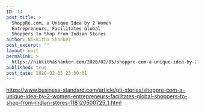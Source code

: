 ```yaml
---
ID: 14
post_title: >
  ShoppRe.com, a Unique Idea by 2 Women
  Entrepreneurs, Facilitates Global
  Shoppers to Shop From Indian Stores
author: Nikkitha Shanker
post_excerpt: ""
layout: post
permalink: >
  https://nikkithashanker.com/2020/02/05/shoppre-com-a-unique-idea-by-2-women-entrepreneurs-facilitates-global-shoppers-to-shop-from-indian-stores/
published: true
post_date: 2020-02-05 23:00:01
---
```

<!-- wp:paragraph -->
<p><a href="https://www.business-standard.com/article/pti-stories/shoppre-com-a-unique-idea-by-2-women-entrepreneurs-facilitates-global-shoppers-to-shop-from-indian-stores-118120500725_1.html">https://www.business-standard.com/article/pti-stories/shoppre-com-a-unique-idea-by-2-women-entrepreneurs-facilitates-global-shoppers-to-shop-from-indian-stores-118120500725_1.html</a></p>
<!-- /wp:paragraph -->